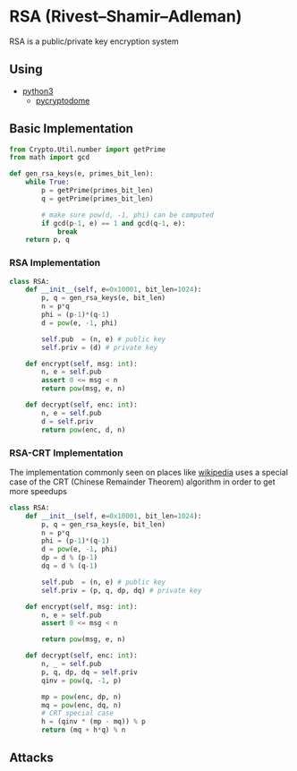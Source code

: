 # RSA (Rivest–Shamir–Adleman)

RSA is a public/private key encryption system

## Using

- [python3](https://www.python.org)
	- [pycryptodome](https://www.pycryptodome.org/)

## Basic Implementation

```python
from Crypto.Util.number import getPrime
from math import gcd

def gen_rsa_keys(e, primes_bit_len):
    while True:
        p = getPrime(primes_bit_len)
        q = getPrime(primes_bit_len)

        # make sure pow(d, -1, phi) can be computed
        if gcd(p-1, e) == 1 and gcd(q-1, e):
            break
    return p, q
```
### RSA Implementation
```python
class RSA:
    def __init__(self, e=0x10001, bit_len=1024):
        p, q = gen_rsa_keys(e, bit_len)
        n = p*q
        phi = (p-1)*(q-1)
        d = pow(e, -1, phi)

        self.pub  = (n, e) # public key
        self.priv = (d) # private key

    def encrypt(self, msg: int):
        n, e = self.pub
        assert 0 <= msg < n
        return pow(msg, e, n)

    def decrypt(self, enc: int):
        n, e = self.pub
        d = self.priv
        return pow(enc, d, n)
```

### RSA-CRT Implementation

The implementation commonly seen on places like [wikipedia](https://en.wikipedia.org/wiki/RSA_(cryptosystem)#Using_the_Chinese_remainder_algorithm) uses a special case of the CRT (Chinese Remainder Theorem) algorithm in order to get more speedups

```python
class RSA:
    def __init__(self, e=0x10001, bit_len=1024):
        p, q = gen_rsa_keys(e, bit_len)
        n = p*q
        phi = (p-1)*(q-1)
        d = pow(e, -1, phi)
        dp = d % (p-1)
        dq = d % (q-1)

        self.pub  = (n, e) # public key
        self.priv = (p, q, dp, dq) # private key

    def encrypt(self, msg: int):
        n, e = self.pub
        assert 0 <= msg < n

        return pow(msg, e, n)

    def decrypt(self, enc: int):
        n, _ = self.pub
        p, q, dp, dq = self.priv
        qinv = pow(q, -1, p)

        mp = pow(enc, dp, n)
        mq = pow(enc, dq, n)
        # CRT special case
        h = (qinv * (mp - mq)) % p 
        return (mq + h*q) % n
```

## Attacks

